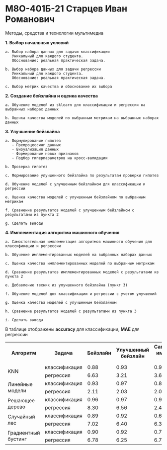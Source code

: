 # М8О-401Б-21 Старцев Иван Романович
Методы, средства и технологии мультимедиа

**1. Выбор начальных условий**

    a. Выбор набора данных для задачи классификации  
       Уникальный для каждого студента.  
       Обоснование: реальная практическая задача.  
    
    b. Выбор набора данных для задачи регрессии  
       Уникальный для каждого студента.  
       Обоснование: реальная практическая задача.  
    
    c. Выбор метрик качества и обоснование их выбора  

**2. Создание бейзлайна и оценка качества**

    a. Обучение моделей из sklearn для классификации и регрессии на выбранных наборах данных  
    
    b. Оценка качества моделей по выбранным метрикам на выбранных наборах данных  

**3. Улучшение бейзлайна**
    
    a. Формулирование гипотез  
       - Препроцессинг данных  
       - Визуализация данных  
       - Формирование новых признаков  
       - Подбор гиперпараметров на кросс-валидации  
    
    b. Проверка гипотез  
    
    c. Формирование улучшенного бейзлайна по результатам проверки гипотез  
    
    d. Обучение моделей с улучшенным бейзлайном для классификации и регрессии  
    
    e. Оценка качества моделей с улучшенным бейзлайном по выбранным метрикам  
    
    f. Сравнение результатов моделей с улучшенным бейзлайном с результатами из пункта 2  
    
    g. Сделать выводы  

**4. Имплементация алгоритма машинного обучения**
    
    a. Самостоятельная имплементация алгоритмов машинного обучения для классификации и регрессии  
    
    b. Обучение имплементированных моделей на выбранных наборах данных  
    
    c. Оценка качества имплементированных моделей по выбранным метрикам  
    
    d. Сравнение результатов имплементированных моделей с результатами из пункта 2  
    
    e. Добавление техник из улучшенного бейзлайна (пункт 3)  
    
    f. Обучение моделей для классификации и регрессии с учетом улучшений  
    
    g. Оценка качества моделей с улучшенным бейзлайном  
    
    h. Сравнение результатов моделей с результатами из пункта 3  
    
    i. Сделать выводы  


В таблице отображены **accuracy** для классификации, **MAE** для регрессии

<table>
    <tr>
        <th rowspan="1">Алгоритм</th>
        <th>Задача</th>
        <th>Бейзлайн</th>
        <th>Улучшенный бейзлайн</th>
        <th>Самостоятельная имплементация алгоритма</th>
    </tr>
    <tr>
        <td rowspan="2">KNN</td>
        <td>классификация</td>
        <td>0.88</td>
        <td>0.93</td>
        <td>0.93</td>
    </tr>
    <tr>
        <td>регрессия</td>
        <td>6.63</td>
        <td>3.21</td>
        <td>3.60</td>
    </tr>
    <tr>
        <td rowspan="2">Линейные модели</td>
        <td>классификация</td>
        <td>0.93</td>
        <td>0.97</td>
        <td>0.88</td>
    </tr>
    <tr>
        <td>регрессия</td>
        <td>2.11</td>
        <td>2.03</td>
        <td>2.07</td>
    </tr>
    <tr>
        <td rowspan="2">Решающее дерево</td>
        <td>классификация</td>
        <td>0.96</td>
        <td>0.97</td>
        <td>0.98</td>
    </tr>
    <tr>
        <td>регрессия</td>
        <td>8.30</td>
        <td>6.56</td>
        <td>2.46</td>
    </tr>
    <tr>
        <td rowspan="2">Случайный лес</td>
        <td>классификация</td>
        <td>0.89</td>
        <td>0.92</td>
        <td>0.68</td>
    </tr>
    <tr>
        <td>регрессия</td>
        <td>7.02</td>
        <td>6.40</td>
        <td>6.31</td>
    </tr>
    <tr>
        <td rowspan="2">Градиентный бустинг</td>
        <td>классификация</td>
        <td>0.90</td>
        <td>0.92</td>
        <td>0.75</td>
    </tr>
    <tr>
        <td>регрессия</td>
        <td>6.78</td>
        <td>6.25</td>
        <td>6.75</td>
    </tr>
</table>


